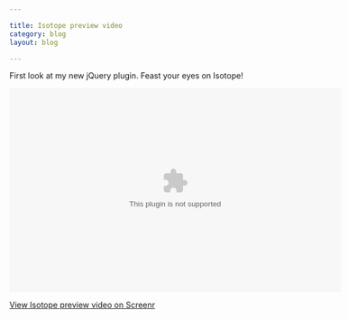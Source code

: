 ```yaml
---

title: Isotope preview video
category: blog
layout: blog

---
```


First look at my new jQuery plugin. Feast your eyes on Isotope!

<object classid='clsid:d27cdb6e-ae6d-11cf-96b8-444553540000' codebase='http://download.macromedia.com/pub/shockwave/cabs/flash/swflash.cab#version=9,0,115,0' width='588' height='362'><param name='movie' value='http://screenr.com/Content/assets/screenr_1116090935.swf' /><param name='flashvars' value='i=153743' /><param name='allowFullScreen' value='true' /><embed src='http://screenr.com/Content/assets/screenr_1116090935.swf' flashvars='i=153743' allowFullScreen='true' width='588' height='362' pluginspage='http://www.macromedia.com/go/getflashplayer'></embed></object>

[View Isotope preview video on Screenr](http://screenr.com/vIt)